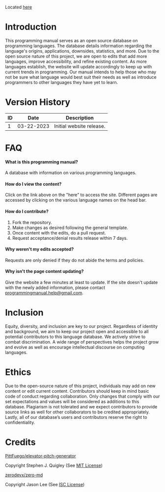 Located [here](https://apickledwalrus.github.io/programming-manual/)

# Introduction
This programming manual serves as an open source database on programming languages. The database details information regarding the language's origins, applications, downsides, statistics, and more. Due to the open source nature of this project, we are open to edits that add more languages, improve accessibility, and refine existing content. As more languages establish, the website will update accordingly to keep up with current trends in programming. Our manual intends to help those who may not be sure what language would best suit their needs as well as introduce programmers to other languages they have yet to learn.

# Version History
|ID   |Date      |Description              |
|-----|----------|-------------------------|
|1    |03-22-2023|Initial website release. |

# FAQ
#### What is this programming manual?
A database with information on various programming languages.


#### How do I view the content?
Click on the link above on the "here" to access the site. Different pages are accessed by clicking on the various language names on the head bar.


#### How do I contribute?
1. Fork the repository.
2. Make changes as desired following the general template.
3. Once content with the edits, do a pull request.
4. Request acceptance/denial results release within 7 days.


#### Why weren't my edits accepted?
Requests are only denied if they do not abide the terms and policies.


#### Why isn't the page content updating?
Give the website a few minutes at least to update. If the site doesn't update with the newly added information, please contact programmingmanual.help@gmail.com.

# Inclusion
Equity, diversity, and inclusion are key to our project. Regardless of identity and background, we aim to keep our project open and accessible to all potential contributors to this language database. We actively strive to combat discrimination. A wide range of perspectives helps the project grow and evolve as well as encourage intellectual discourse on computing languages. 

# Ethics
Due to the open-source nature of this project, individuals may add on new content or edit current content. Contributors should keep in mind basic code of conduct regarding collaboration. Only changes that comply with our set expectations and values will be considered as additions to this database. Plagiarism is not tolerated and we expect contributors to provide source links as well for other collaborators to be credited appropriately. Lastly, all of our database’s users and contributors reserve the right to confidentiality. 

# Credits
<!-- Pitt Fuego Credit -->
[PittFuego/elevator-pitch-generator](https://github.com/Pitt-Fuego/elevator-pitch-generator)

Copyright Stephen J. Quigley (See [MIT License](MIT.txt))

<!-- ZeroMD Credit -->
[zerodevx/zero-md](https://github.com/zerodevx/zero-md)

Copyright Jason Lee (See [ISC License](ISC.txt))
